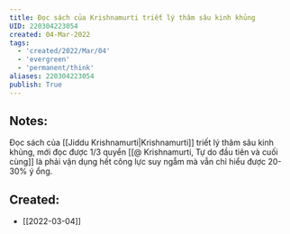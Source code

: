 ```yaml
---
title: Đọc sách của Krishnamurti triết lý thâm sâu kinh khủng
UID: 220304223054
created: 04-Mar-2022
tags:
  - 'created/2022/Mar/04'
  - 'evergreen'
  - 'permanent/think'
aliases: 220304223054
publish: True
---
```

## Notes:
Đọc sách của [[Jiddu Krishnamurti|Krishnamurti]] triết lý thâm sâu kinh khủng, mới đọc được 1/3 quyển [[@ Krishnamurti, Tự do đầu tiên và cuối cùng]] là phải vận dụng hết công lực suy ngẫm mà vẫn chỉ hiểu được 20-30% ý ổng.
## Created:
- [[2022-03-04]]
